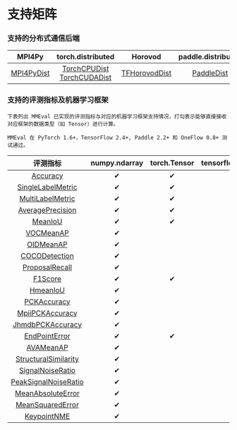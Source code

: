 # 支持矩阵

### 支持的分布式通信后端

|                                                    MPI4Py                                                     |                                                                                                                torch.distributed                                                                                                                |                                                        Horovod                                                         |                                              paddle.distributed                                               |                                                   oneflow.comm                                                   |
| :-----------------------------------------------------------------------------------------------------------: | :---------------------------------------------------------------------------------------------------------------------------------------------------------------------------------------------------------------------------------------------: | :--------------------------------------------------------------------------------------------------------------------: | :-----------------------------------------------------------------------------------------------------------: | :--------------------------------------------------------------------------------------------------------------: |
| [MPI4PyDist](../api/generated/mmeval.core.dist_backends.MPI4PyDist.html#mmeval.core.dist_backends.MPI4PyDist) | [TorchCPUDist](../api/generated/mmeval.core.dist_backends.TorchCPUDist.html#mmeval.core.dist_backends.TorchCPUDist) <br> [TorchCUDADist](../api/generated/mmeval.core.dist_backends.TorchCUDADist.html#mmeval.core.dist_backends.TorchCUDADist) | [TFHorovodDist](../api/generated/mmeval.core.dist_backends.TFHorovodDist.html#mmeval.core.dist_backends.TFHorovodDist) | [PaddleDist](../api/generated/mmeval.core.dist_backends.PaddleDist.html#mmeval.core.dist_backends.PaddleDist) | [OneFlowDist](../api/generated/mmeval.core.dist_backends.OneFlowDist.html#mmeval.core.dist_backends.OneFlowDist) |

### 支持的评测指标及机器学习框架

```{note}
下表列出 MMEval 已实现的评测指标与对应的机器学习框架支持情况，打勾表示能够直接接收对应框架的数据类型（如 Tensor）进行计算。
```

```{note}
MMEval 在 PyTorch 1.6+，TensorFlow 2.4+, Paddle 2.2+ 和 OneFlow 0.8+ 测试通过。
```

|                                                       评测指标                                                        | numpy.ndarray | torch.Tensor | tensorflow.Tensor | paddle.Tensor | oneflow.Tensor |
| :-------------------------------------------------------------------------------------------------------------------: | :-----------: | :----------: | :---------------: | :-----------: | :------------: |
|                   [Accuracy](../api/generated/mmeval.metrics.Accuracy.html#mmeval.metrics.Accuracy)                   |       ✔       |      ✔       |         ✔         |       ✔       |       ✔        |
|     [SingleLabelMetric](../api/generated/mmeval.metrics.SingleLabelMetric.html#mmeval.metrics.SingleLabelMetric)      |       ✔       |      ✔       |                   |               |       ✔        |
|       [MultiLabelMetric](../api/generated/mmeval.metrics.MultiLabelMetric.html#mmeval.metrics.MultiLabelMetric)       |       ✔       |      ✔       |                   |               |       ✔        |
|       [AveragePrecision](../api/generated/mmeval.metrics.AveragePrecision.html#mmeval.metrics.AveragePrecision)       |       ✔       |      ✔       |                   |               |       ✔        |
|                    [MeanIoU](../api/generated/mmeval.metrics.MeanIoU.html#mmeval.metrics.MeanIoU)                     |       ✔       |      ✔       |         ✔         |       ✔       |       ✔        |
|                 [VOCMeanAP](../api/generated/mmeval.metrics.VOCMeanAP.html#mmeval.metrics.VOCMeanAP)                  |       ✔       |              |                   |               |                |
|                 [OIDMeanAP](../api/generated/mmeval.metrics.OIDMeanAP.html#mmeval.metrics.OIDMeanAP)                  |       ✔       |              |                   |               |                |
|           [COCODetection](../api/generated/mmeval.metrics.COCODetection.html#mmeval.metrics.COCODetection)            |       ✔       |              |                   |               |                |
|          [ProposalRecall](../api/generated/mmeval.metrics.ProposalRecall.html#mmeval.metrics.ProposalRecall)          |       ✔       |              |                   |               |                |
|                    [F1Score](../api/generated/mmeval.metrics.F1Score.html#mmeval.metrics.F1Score)                     |       ✔       |      ✔       |                   |               |       ✔        |
|                   [HmeanIoU](../api/generated/mmeval.metrics.HmeanIoU.html#mmeval.metrics.HmeanIoU)                   |       ✔       |              |                   |               |                |
|              [PCKAccuracy](../api/generated/mmeval.metrics.PCKAccuracy.html#mmeval.metrics.PCKAccuracy)               |       ✔       |              |                   |               |                |
|        [MpiiPCKAccuracy](../api/generated/mmeval.metrics.MpiiPCKAccuracy.html#mmeval.metrics.MpiiPCKAccuracy)         |       ✔       |              |                   |               |                |
|       [JhmdbPCKAccuracy](../api/generated/mmeval.metrics.JhmdbPCKAccuracy.html#mmeval.metrics.JhmdbPCKAccuracy)       |       ✔       |              |                   |               |                |
|           [EndPointError](../api/generated/mmeval.metrics.EndPointError.html#mmeval.metrics.EndPointError)            |       ✔       |      ✔       |                   |               |       ✔        |
|                 [AVAMeanAP](../api/generated/mmeval.metrics.AVAMeanAP.html#mmeval.metrics.AVAMeanAP)                  |       ✔       |              |                   |               |                |
| [StructuralSimilarity](../api/generated/mmeval.metrics.StructuralSimilarity.html#mmeval.metrics.StructuralSimilarity) |       ✔       |              |                   |               |                |
|       [SignalNoiseRatio](../api/generated/mmeval.metrics.SignalNoiseRatio.html#mmeval.metrics.SignalNoiseRatio)       |       ✔       |              |                   |               |                |
| [PeakSignalNoiseRatio](../api/generated/mmeval.metrics.PeakSignalNoiseRatio.html#mmeval.metrics.PeakSignalNoiseRatio) |       ✔       |              |                   |               |                |
|     [MeanAbsoluteError](../api/generated/mmeval.metrics.MeanAbsoluteError.html#mmeval.metrics.MeanAbsoluteError)      |       ✔       |              |                   |               |                |
|       [MeanSquaredError](../api/generated/mmeval.metrics.MeanSquaredError.html#mmeval.metrics.MeanSquaredError)       |       ✔       |              |                   |               |                |
|              [KeypointNME](../api/generated/mmeval.metrics.KeypointNME.html#mmeval.metrics.KeypointNME)              |       ✔       |              |                   |               |                |
